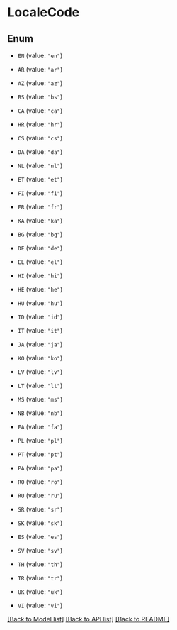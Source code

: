 # LocaleCode

## Enum


* `EN` (value: `"en"`)

* `AR` (value: `"ar"`)

* `AZ` (value: `"az"`)

* `BS` (value: `"bs"`)

* `CA` (value: `"ca"`)

* `HR` (value: `"hr"`)

* `CS` (value: `"cs"`)

* `DA` (value: `"da"`)

* `NL` (value: `"nl"`)

* `ET` (value: `"et"`)

* `FI` (value: `"fi"`)

* `FR` (value: `"fr"`)

* `KA` (value: `"ka"`)

* `BG` (value: `"bg"`)

* `DE` (value: `"de"`)

* `EL` (value: `"el"`)

* `HI` (value: `"hi"`)

* `HE` (value: `"he"`)

* `HU` (value: `"hu"`)

* `ID` (value: `"id"`)

* `IT` (value: `"it"`)

* `JA` (value: `"ja"`)

* `KO` (value: `"ko"`)

* `LV` (value: `"lv"`)

* `LT` (value: `"lt"`)

* `MS` (value: `"ms"`)

* `NB` (value: `"nb"`)

* `FA` (value: `"fa"`)

* `PL` (value: `"pl"`)

* `PT` (value: `"pt"`)

* `PA` (value: `"pa"`)

* `RO` (value: `"ro"`)

* `RU` (value: `"ru"`)

* `SR` (value: `"sr"`)

* `SK` (value: `"sk"`)

* `ES` (value: `"es"`)

* `SV` (value: `"sv"`)

* `TH` (value: `"th"`)

* `TR` (value: `"tr"`)

* `UK` (value: `"uk"`)

* `VI` (value: `"vi"`)


[[Back to Model list]](../README.md#documentation-for-models) [[Back to API list]](../README.md#documentation-for-api-endpoints) [[Back to README]](../README.md)


